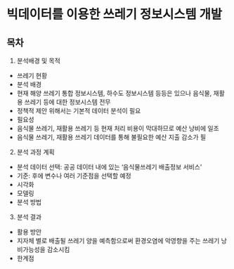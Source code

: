 # 빅데이터를 이용한 쓰레기 정보시스템 개발

## 목차
1. 분석배경 및 목적
 - 쓰레기 현황
 - 분석 배경
  - 현재 해양 쓰레기 통합 정보시스템, 하수도 정보시스템 등등은 있으나 음식물, 재활용 쓰레기 등에 대한 정보시스템 전무
  - 정책적 제안 위해서는 기본적 데이터 분석이 필요
 - 필요성
  - 음식물 쓰레기, 재활용 쓰레기 등 현재 처리 비용이 막대하므로 예산 낭비에 일조
  - 음식물 쓰레기, 재활용 쓰레기 데이터를 통해 불필요한 예산 지출 감소가 필
2. 분석 과정 계획
 - 분석 데이터 선택: 공공 데이터 내에 있는 ‘음식물쓰레기 배출정보 서비스’
 - 기준: 후에 변수나 여러 기준점을 선택할 예정 
 - 시각화
 - 모델링
 - 분석 방법
3. 분석 결과
 - 활용 방안
  - 지자체 별로 배출될 쓰레기 양을 예측함으로써 환경오염에 악영향을 주는 쓰레기 낭비가능성을 감소시킴 
 - 한계점
